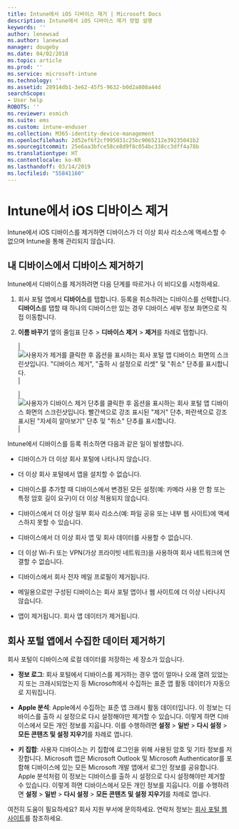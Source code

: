 ```yaml
---
title: Intune에서 iOS 디바이스 제거 | Microsoft Docs
description: Intune에서 iOS 디바이스 제거 방법 설명
keywords: ''
author: lenewsad
ms.author: lanewsad
manager: dougeby
ms.date: 04/02/2018
ms.topic: article
ms.prod: ''
ms.service: microsoft-intune
ms.technology: ''
ms.assetid: 28914db1-3e62-45f5-9632-b0d2a808a44d
searchScope:
- User help
ROBOTS: ''
ms.reviewer: esmich
ms.suite: ems
ms.custom: intune-enduser
ms.collection: M365-identity-device-management
ms.openlocfilehash: 2d52ef6f2cf995031c25bc9065212e39235041b2
ms.sourcegitcommit: 25e6aa3bfce58ce8d9f8c054bc338cc3dff4a78b
ms.translationtype: HT
ms.contentlocale: ko-KR
ms.lasthandoff: 03/14/2019
ms.locfileid: "55841160"
---
```

# <a name="remove-your-ios-device-from-intune"></a>Intune에서 iOS 디바이스 제거

Intune에서 iOS 디바이스를 제거하면 디바이스가 더 이상 회사 리소스에 액세스할 수 없으며 Intune을 통해 관리되지 않습니다.


## <a name="removing-the-device-from-my-devices"></a>내 디바이스에서 디바이스 제거하기

Intune에서 디바이스를 제거하려면 다음 단계를 따르거나 이 비디오를 시청하세요.


1.  회사 포털 앱에서 **디바이스**를 탭합니다. 등록을 취소하려는 디바이스를 선택합니다. **디바이스**를 탭할 때 하나의 디바이스만 있는 경우 디바이스 세부 정보 화면으로 직접 이동합니다.

2.  **이름 바꾸기** 옆의 줄임표 단추 &gt; **디바이스 제거** > **제거**를 차례로 탭합니다.  

    |![사용자가 제거를 클릭한 후 옵션을 표시하는 회사 포털 앱 디바이스 화면의 스크린샷입니다. "디바이스 제거", "출하 시 설정으로 리셋" 및 "취소" 단추를 표시합니다.](/intune-user-help/media/cp_ios_unenroll_after_1804_001.png)|

    |![사용자가 디바이스 제거 단추를 클릭한 후 옵션을 표시하는 회사 포털 앱 디바이스 화면의 스크린샷입니다. 빨간색으로 강조 표시된 "제거" 단추, 파란색으로 강조 표시된 "자세히 알아보기" 단추 및 "취소" 단추를 표시합니다.](/intune-user-help/media/cp_ios_unenroll_after_1804_002.png)|


  Intune에서 디바이스를 등록 취소하면 다음과 같은 일이 발생합니다.

  -   디바이스가 더 이상 회사 포털에 나타나지 않습니다.

  -   더 이상 회사 포털에서 앱을 설치할 수 없습니다.

  -   디바이스를 추가할 때 디바이스에서 변경된 모든 설정(예: 카메라 사용 안 함 또는 특정 암호 길이 요구)이 더 이상 적용되지 않습니다.

  -   디바이스에서 더 이상 일부 회사 리소스(예: 파일 공유 또는 내부 웹 사이트)에 액세스하지 못할 수 있습니다.

  -   디바이스에서 더 이상 회사 앱 및 회사 데이터를 사용할 수 없습니다.

  -   더 이상 Wi-Fi 또는 VPN(가상 프라이빗 네트워크)을 사용하여 회사 네트워크에 연결할 수 없습니다.

  -   디바이스에서 회사 전자 메일 프로필이 제거됩니다.

  -   메일용으로만 구성된 디바이스는 회사 포털 앱이나 웹 사이트에 더 이상 나타나지 않습니다.
  
  -   앱이 제거됩니다. 회사 앱 데이터가 제거됩니다.

## <a name="removing-data-collected-by-the-company-portal-app"></a>회사 포털 앱에서 수집한 데이터 제거하기

회사 포털이 디바이스에 로컬 데이터를 저장하는 세 장소가 있습니다.

-   **정보 로그**: 회사 포털에서 디바이스를 제거하는 경우 앱이 얼마나 오래 열려 있었는지 또는 크래시되었는지 등 Microsoft에서 수집하는 표준 앱 활동 데이터가 자동으로 지워집니다.

-   **Apple 분석**: Apple에서 수집하는 표준 앱 크래시 활동 데이터입니다. 이 정보는 디바이스를 출하 시 설정으로 다시 설정해야만 제거할 수 있습니다. 이렇게 하면 디바이스에서 모든 개인 정보를 지웁니다. 이를 수행하려면 **설정** > **일반** > **다시 설정** > **모든 콘텐츠 및 설정 지우기**를 차례로 엽니다.

-   **키 집합**: 사용자 디바이스는 키 집합에 로그인을 위해 사용된 암호 및 기타 정보를 저장합니다. Microsoft 앱은 Microsoft Outlook 및 Microsoft Authenticator를 포함해 디바이스에 있는 모든 Microsoft 개발 앱에서 로그인 정보를 공유합니다. Apple 분석처럼 이 정보는 디바이스를 출하 시 설정으로 다시 설정해야만 제거할 수 있습니다. 이렇게 하면 디바이스에서 모든 개인 정보를 지웁니다. 이를 수행하려면 **설정** > **일반** > **다시 설정** > **모든 콘텐츠 및 설정 지우기**를 차례로 엽니다.


여전히 도움이 필요하세요? 회사 지원 부서에 문의하세요. 연락처 정보는 [회사 포털 웹 사이트](https://go.microsoft.com/fwlink/?linkid=2010980)를 참조하세요.
